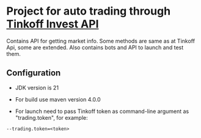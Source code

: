 # Project for auto trading through [Tinkoff Invest API](https://github.com/TinkoffCreditSystems/invest-openapi-java-sdk)

Contains API for getting market info. Some methods are same as at Tinkoff Api, some are extended. Also contains bots and
API to launch and test them.

## Configuration

- JDK version is 21

- For build use maven version 4.0.0

- For launch need to pass Tinkoff token as command-line argument as "trading.token", for example:

```
--trading.token=<token>
```